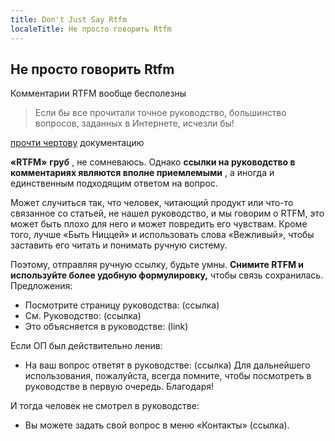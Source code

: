 ```yaml
---
title: Don't Just Say Rtfm
localeTitle: Не просто говорить Rtfm
---
```

## Не просто говорить Rtfm

Комментарии RTFM вообще бесполезны

> Если бы все прочитали точное руководство, большинство вопросов, заданных в Интернете, исчезли бы!

[прочти чертову](http://meta.stackexchange.com/a/167765) документацию

**«RTFM»** **груб** , не сомневаюсь. Однако **ссылки на руководство в комментариях являются вполне приемлемыми** , а иногда и единственным подходящим ответом на вопрос.

Может случиться так, что человек, читающий продукт или что-то связанное со статьей, не нашел руководство, и мы говорим о RTFM, это может быть плохо для него и может повредить его чувствам. Кроме того, лучше «Быть ​​Ниццей» и использовать слова «Вежливый», чтобы заставить его читать и понимать ручную систему.

Поэтому, отправляя ручную ссылку, будьте умны. **Снимите RTFM и используйте более удобную формулировку,** чтобы связь сохранилась. Предложения:

*   Посмотрите страницу руководства: (ссылка)
*   См. Руководство: (ссылка)
*   Это объясняется в руководстве: (link)

Если ОП был действительно ленив:

*   На ваш вопрос ответят в руководстве: (ссылка) Для дальнейшего использования, пожалуйста, всегда помните, чтобы посмотреть в руководстве в первую очередь. Благодаря!

И тогда человек не смотрел в руководстве:

*   Вы можете задать свой вопрос в меню «Контакты» (ссылка).